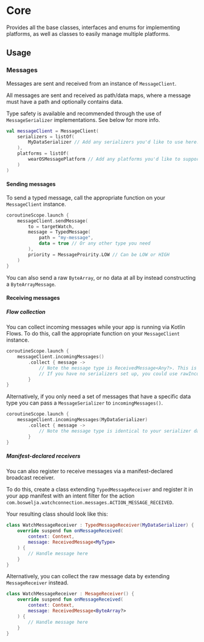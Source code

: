 # Core

Provides all the base classes, interfaces and enums for implementing platforms, as well as classes to easily manage multiple platforms.

## Usage

### Messages

Messages are sent and received from an instance of `MessageClient`.

All messages are sent and received as path/data maps, where a message must have a path and optionally contains data.

Type safety is available and recommended through the use of `MessageSerializer` implementations. See below for more info.

```kotlin
val messageClient = MessageClient(
    serializers = listOf(
        MyDataSerializer // Add any serializers you'd like to use here. This list can be empty
    ),
    platforms = listOf(
        wearOSMessagePlatform // Add any platforms you'd like to support here. This list cannot be empty.
    )
)
```

#### Sending messages

To send a typed message, call the appropriate function on your `MessageClient` instance.

```kotlin
coroutineScope.launch {
    messageClient.sendMessage(
        to = targetWatch,
        message = TypedMessage(
            path = "my-message",
            data = true // Or any other type you need
        ),
        priority = MessageProirity.LOW // Can be LOW or HIGH
    )
}
```

You can also send a raw `ByteArray`, or no data at all by instead constructing a `ByteArrayMessage`.

#### Receiving messages

##### Flow collection

You can collect incoming messages while your app is running via Kotlin Flows. To do this, call the appropriate function on your `MessageClient` instance.

```kotlin
coroutineScope.launch {
    messageClient.incomingMessages()
        .collect { message ->
            // Note the message type is ReceivedMessage<Any?>. This is due to automatic deserialization.
            // If you have no serializers set up, you could use rawIncomingMessages() instead
        }
}
```

Alternatively, if you only need a set of messages that have a specific data type you can pass a `MessageSerializer` to `incomingMessages()`.

```kotlin
coroutineScope.launch {
    messageClient.incomingMessages(MyDataSerializer)
        .collect { message ->
            // Note the message type is identical to your serializer data type. This is due to automatic deserialization.
        }
}
```

##### Manifest-declared receivers

You can also register to receive messages via a manifest-declared broadcast receiver.

To do this, create a class extending `TypedMessageReceiver` and register it in your app manifest with an intent filter for the action `com.boswelja.watchconnection.messages.ACTION_MESSAGE_RECEIVED`.

Your resulting class should look like this:
```kotlin
class WatchMessageReceiver : TypedMessageReceiver(MyDataSerializer) {
    override suspend fun onMessageReceived(
        context: Context,
        message: ReceivedMessage<MyType>
    ) {
        // Handle message here
    }
}
```

Alternatively, you can collect the raw message data by extending `MessageReceiver` instead.

```kotlin
class WatchMessageReceiver : MesageReceiver() {
    override suspend fun onMessageReceived(
        context: Context,
        message: ReceivedMessage<ByteArray?>
    ) {
        // Handle message here
    }
}
```
